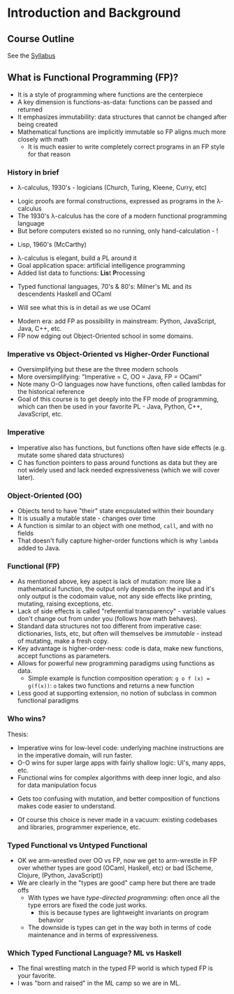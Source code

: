 # Introduction and Background

## Course Outline

See the [Syllabus](syllabus.html)

## What is Functional Programming (FP)?

* It is a style of programming where functions are the centerpiece
* A key dimension is functions-as-data: functions can be passed and returned
* It emphasizes immutability: data structures that cannot be changed after being created
* Mathematical functions are implicitly immutable so FP aligns much more closely with math
  - It is much easier to write completely correct programs in an FP style for that reason

### History in brief

* &lambda;-calculus, 1930's - logicians (Church, Turing, Kleene, Curry, etc)
 - Logic proofs are formal constructions, expressed as programs in the &lambda;-calculus
 - The 1930's &lambda;-calculus has the core of a modern functional programming language
 - But before computers existed so no running, only hand-calculation - !
* Lisp, 1960's (McCarthy)
 - &lambda;-calculus is elegant, build a PL around it
 - Goal application space: artificial intelligence programming
 - Added list data to functions: **Lis**t **P**rocessing
* Typed functional languages, 70's & 80's: Milner's ML and its descendents Haskell and OCaml
 - Will see what this is in detail as we use OCaml
* Modern era: add FP as possibility in mainstream: Python, JavaScript, Java, C++, etc.
* FP now edging out Object-Oriented school in some domains.

### Imperative vs Object-Oriented vs Higher-Order Functional

* Oversimplifying but these are the three modern schools
* More oversimplifying: "Imperative = C, OO = Java, FP = OCaml"
* Note many O-O languages now have functions, often called lambdas for the historical reference
* Goal of this course is to get deeply into the FP mode of programming, which can then be used in your favorite PL - Java, Python, C++, JavaScript, etc.

### Imperative

* Imperative also has functions, but functions often have side effects (e.g. mutate some shared data structures)
* C has function pointers to pass around functions as data but they are not widely used and lack needed expressiveness (which we will cover later).

### Object-Oriented (OO)

* Objects tend to have "their" state encpsulated within their boundary
* It is usually a mutable state - changes over time
* A function is similar to an object with one method, `call`, and with no fields
* That doesn't fully capture higher-order functions which is why `lambda` added to Java.

### Functional (FP)

* As mentioned above, key aspect is lack of mutation: more like a mathematical function, the output only depends on the input and it's only output is the codomain value, not any side effects like printing, mutating, raising exceptions, etc.
* Lack of side effects is called "referential transparency" - variable values don't change out from under you (follows how math behaves).
* Standard data structures not too different from imperative case: dictionaries, lists, etc, but often will themselves be *immutable* - instead of mutating, make a fresh copy.
* Key advantage is higher-order-ness: code is data, make new functions, accept functions as parameters.
* Allows for powerful new programming paradigms using functions as data.
  - Simple example is function composition operation: `g o f (x) = g(f(x))`: `o` takes two functions and returns a new function
* Less good at supporting extension, no notion of subclass in common functional paradigms

### Who wins?
Thesis:
* Imperative wins for low-level code: underlying machine instructions are in the imperative domain, will run faster.
* O-O wins for super large apps with fairly shallow logic: UI's, many apps, etc.
* Functional wins for complex algorithms with deep inner logic, and also for data manipulation focus
 - Gets too confusing with mutation, and better composition of functions makes code easier to understand.
* Of course this choice is never made in a vacuum: existing codebases and libraries, programmer experience, etc. 
 
### Typed Functional vs Untyped Functional

* OK we arm-wrestled over OO vs FP, now we get to arm-wrestle in FP over whether types are good (OCaml, Haskell, etc) or bad (Scheme, Clojure, (Python, JavaScript))
* We are clearly in the "types are good" camp here but there are trade offs
  - With types we have *type-directed programming*: often once all the type errors are fixed the code just works.
    - this is because types are lightweight invariants on program behavior
  - The downside is types can get in the way both in terms of code maintenance and in terms of expressiveness.

### Which Typed Functional Language? ML vs Haskell
* The final wrestling match in the typed FP world is which typed FP is your favorite. 
* I was "born and raised" in the ML camp so we are in ML.

